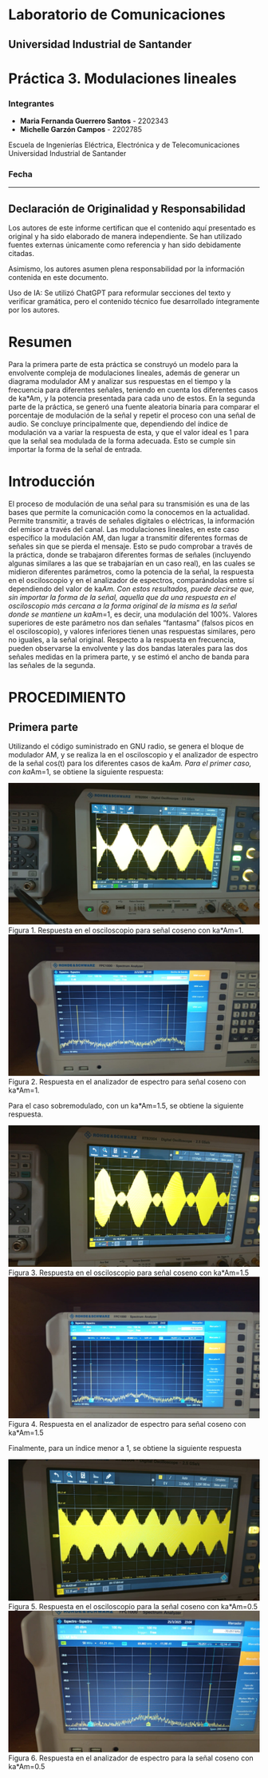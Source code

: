 # Laboratorio de Comunicaciones
## Universidad Industrial de Santander

# Práctica 3. Modulaciones lineales

### Integrantes
- **Maria Fernanda Guerrero Santos** - 2202343
- **Michelle Garzón Campos** - 2202785

Escuela de Ingenierías Eléctrica, Electrónica y de Telecomunicaciones  
Universidad Industrial de Santander

### Fecha


---

## Declaración de Originalidad y Responsabilidad
Los autores de este informe certifican que el contenido aquí presentado es original y ha sido elaborado de manera independiente. Se han utilizado fuentes externas únicamente como referencia y han sido debidamente citadas.

Asimismo, los autores asumen plena responsabilidad por la información contenida en este documento. 

Uso de IA: Se utilizó ChatGPT para reformular secciones del texto y verificar gramática, pero el contenido técnico fue desarrollado íntegramente por los autores.

# Resumen
Para la primera parte de esta práctica se construyó un modelo para la envolvente compleja de modulaciones lineales, además de generar un diagrama modulador AM y analizar sus respuestas en el tiempo y la frecuencia para diferentes señales, teniendo en cuenta los diferentes casos de ka*Am, y la potencia presentada para cada uno de estos. En la segunda parte de la práctica, se generó una fuente aleatoria binaria para comparar el porcentaje de modulación de la señal y repetir el proceso con una señal de audio. Se concluye principalmente que, dependiendo del índice de modulación va a variar la respuesta de esta, y que el valor ideal es 1 para que la señal sea modulada de la forma adecuada. Esto se cumple sin importar la forma de la señal de entrada. 
# Introducción
El proceso de modulación de una señal para su transmisión es una de las bases que permite la comunicación como la conocemos en la actualidad. Permite transmitir, a través de señales digitales o eléctricas, la información del emisor a través del canal. Las modulaciones lineales, en este caso específico la modulación AM, dan lugar a transmitir diferentes formas de señales sin que se pierda el mensaje.
Esto se pudo comprobar a través de la práctica, donde se trabajaron diferentes formas de señales (incluyendo algunas similares a las que se trabajarían en un caso real), en las cuales se midieron diferentes parámetros, como la potencia de la señal, la respuesta en el osciloscopio y en el analizador de espectros, comparándolas entre sí dependiendo del valor de ka*Am.
Con estos resultados, puede decirse que, sin importar la forma de la señal, aquella que da una respuesta en el osciloscopio más cercana a la forma original de la misma es la señal donde se mantiene un ka*Am=1, es decir, una modulación del 100%. Valores superiores de este parámetro nos dan señales “fantasma” (falsos picos en el osciloscopio), y valores inferiores tienen unas respuestas similares, pero no iguales, a la señal original.
Respecto a la respuesta en frecuencia, pueden observarse la envolvente y las dos bandas laterales para las dos señales medidas en la primera parte, y se estimó el ancho de banda para las señales de la segunda.
# PROCEDIMIENTO
## Primera parte
Utilizando el código suministrado en GNU radio, se genera el bloque de modulador AM, y se realiza la en el osciloscopio y el analizador de espectro de la señal cos(t) para los diferentes casos de ka*Am.  Para el primer caso, con ka*Am=1, se obtiene la siguiente respuesta:

<img src="imagenes/ima1.jpg"> 
Figura 1. Respuesta en el osciloscopio para señal coseno con ka*Am=1.

<img src="imagenes/ima4.jpg"> 
Figura 2. Respuesta en el analizador de espectro para señal coseno con ka*Am=1.


Para el caso sobremodulado, con un ka*Am=1.5, se obtiene la siguiente respuesta.

<img src="imagenes/ima2.jpg"> 
Figura 3. Respuesta en el osciloscopio para señal coseno con ka*Am=1.5

<img src="imagenes/ima5.jpg"> 
Figura 4. Respuesta en el analizador de espectro para señal coseno con ka*Am=1.5


Finalmente, para un índice menor a 1, se obtiene la siguiente respuesta

<img src="imagenes/ima3.jpg"> 
Figura 5. Respuesta en el osciloscopio para la señal coseno con ka*Am=0.5

<img src="imagenes/ima6.jpg"> 
Figura 6. Respuesta en el analizador de espectro para la señal coseno con ka*Am=0.5


